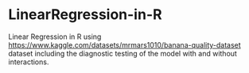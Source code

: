 # LinearRegression-in-R

Linear Regression in R using https://www.kaggle.com/datasets/mrmars1010/banana-quality-dataset dataset including the diagnostic testing of the model with and without interactions. 
